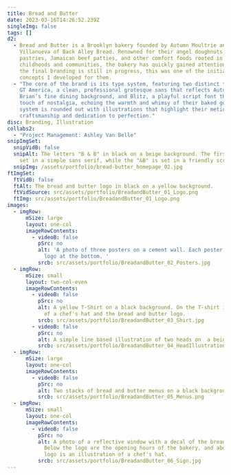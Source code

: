 ```yaml
---
title: Bread and Butter
date: 2023-03-16T14:26:52.239Z
singleImg: false
tags: []
d2:
  - Bread and Butter is a Brooklyn bakery founded by Autumn Moultrie and Brian
    Villanueva of Back Alley Bread. Renowned for their angel doughnuts, savory
    pastries, Jamaican beef patties, and other comfort foods rooted in their
    childhoods and communities, the bakery has quickly gained attention. While
    the final branding is still in progress, this was one of the initial
    concepts I developed for them.
  - "The core of the brand is its type system, featuring two distinct typefaces:
    GT America, a clean, professional grotesque sans that reflects Autumn and
    Brian’s fine dining background, and Blitz, a playful script font that adds a
    touch of nostalgia, echoing the warmth and whimsy of their baked goods. The
    system is rounded out with illustrations that highlight their meticulous
    craftsmanship and dedication to perfection."
disc: Branding, Illustration
collabs2:
  - "Project Management: Ashley Van Belle"
snipImgSet:
  snipVidB: false
  snipAlt: The letters "B & B" in black on a beige background. The first "B" is
    set in a simple sans serif, while the "&B" is set in a friendly script.
  snipImg: /assets/portfolio/bread-butter_homepage_02.jpg
ftImgSet:
  ftVidB: false
  ftAlt: The bread and butter logo in black on a yellow background.
  ftVidSource: src/assets/portfolio/BreadandButter_01_Logo.png
  ftImg: src/assets/portfolio/BreadandButter_01_Logo.png
images:
  - imgRow:
      mSize: large
      layout: one-col
      imageRowContents:
        - videoB: false
          pSrc: no
          alt: 'A photo of three posters on a cement wall. Each poster has a large "B&B"
            logo at the bottom. '
          srcb: src/assets/portfolio/BreadandButter_02_Posters.jpg
  - imgRow:
      mSize: small
      layout: two-col-even
      imageRowContents:
        - videoB: false
          pSrc: no
          alt: A yellow T-Shirt on a black background. On the T-shirt is an illustration
            of a chef's hat and the bread and butter logo.
          srcb: src/assets/portfolio/BreadandButter_03_Shirt.jpg
        - videoB: false
          pSrc: no
          alt: A simple line based illustration of two heads on  a beige background.
          srcb: src/assets/portfolio/BreadandButter_04_HeadIllustrations.png
  - imgRow:
      mSize: large
      layout: one-col
      imageRowContents:
        - videoB: false
          pSrc: no
          alt: Two stacks of bread and butter menus on a black background.
          srcb: src/assets/portfolio/BreadandButter_05_Menus.png
  - imgRow:
      mSize: small
      layout: one-col
      imageRowContents:
        - videoB: false
          pSrc: no
          alt: A photo of a reflective window with a decal of the bread and butter logo.
            Below the logo are the opening hours of the bakery, and above the
            logo is an illustration of a chef's hat.
          srcb: src/assets/portfolio/BreadandButter_06_Sign.jpg
---
```

